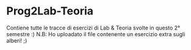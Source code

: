 # Prog2Lab-Teoria
Contiene tutte le tracce di esercizi di Lab &amp; Teoria svolte in questo 2° semestre :) 
N.B: Ho uploadato il file contenente un esercizio extra sugli alberi! ;)
